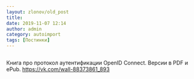 ```yaml
---
layout: zlonov/old_post
title: 
date: 2019-11-07 12:14
author: admin
category: autoimport
tags: [Постинки]
---
```

<!-- wp:image {"id":73527,"align":"center"} -->
<div class="wp-block-image"><figure class="aligncenter"><img src="/assets/uploads/the-openid-connect-handbook-1_0.jpg" alt="" class="wp-image-73527"/></figure></div>
<!-- /wp:image -->


Книга про протокол аутентификации OpenID Connect. Версии в PDF и ePub. <a href="https://vk.com/wall-88373861_893">https://vk.com/wall-88373861_893</a>

